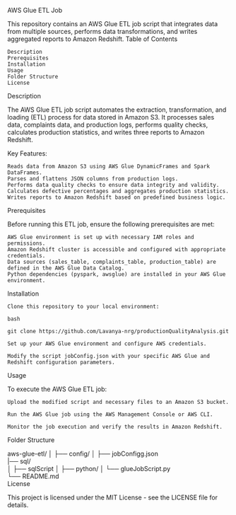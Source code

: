 AWS Glue ETL Job

This repository contains an AWS Glue ETL job script that integrates data from multiple sources, performs data transformations, and writes aggregated reports to Amazon Redshift.
Table of Contents

    Description
    Prerequisites
    Installation
    Usage
    Folder Structure
    License

Description

The AWS Glue ETL job script automates the extraction, transformation, and loading (ETL) process for data stored in Amazon S3. It processes sales data, complaints data, and production logs, performs quality checks, calculates production statistics, and writes three reports to Amazon Redshift.

Key Features:

    Reads data from Amazon S3 using AWS Glue DynamicFrames and Spark DataFrames.
    Parses and flattens JSON columns from production logs.
    Performs data quality checks to ensure data integrity and validity.
    Calculates defective percentages and aggregates production statistics.
    Writes reports to Amazon Redshift based on predefined business logic.

Prerequisites

Before running this ETL job, ensure the following prerequisites are met:

    AWS Glue environment is set up with necessary IAM roles and permissions.
    Amazon Redshift cluster is accessible and configured with appropriate credentials.
    Data sources (sales_table, complaints_table, production_table) are defined in the AWS Glue Data Catalog.
    Python dependencies (pyspark, awsglue) are installed in your AWS Glue environment.

Installation

    Clone this repository to your local environment:

    bash

    git clone https://github.com/Lavanya-nrg/productionQualityAnalysis.git

    Set up your AWS Glue environment and configure AWS credentials.

    Modify the script jobConfig.json with your specific AWS Glue and Redshift configuration parameters.

Usage

To execute the AWS Glue ETL job:

    Upload the modified script and necessary files to an Amazon S3 bucket.

    Run the AWS Glue job using the AWS Management Console or AWS CLI.

    Monitor the job execution and verify the results in Amazon Redshift.

Folder Structure

aws-glue-etl/
│
├── config/
│   ├── jobConfigg.json     
|── sql/               
│   ├── sqlScript
│
├── python/
│   └── glueJobScript.py   
└── README.md               
License

This project is licensed under the MIT License - see the LICENSE file for details.

